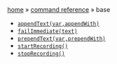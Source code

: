 <div class="breadcrumb">
    <a class="breadcrumb" href="../../">home</a> &raquo;
    <a class="breadcrumb" href="../">command reference</a> &raquo;
    <span class="breadcrumb">base</span>
</div>

- [`appendText(var,appendWith)`](appendText(var,appendWith).html)
- [`failImmediate(text)`](failImmediate(text).html)
- [`prependText(var,prependWith)`](prependText(var,prependWith).html)
- [`startRecording()`](startRecording().html)
- [`stopRecording()`](stopRecording().html)
